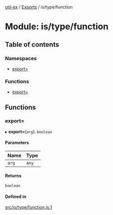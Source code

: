 [util-ex](../README.md) / [Exports](../modules.md) / is/type/function

# Module: is/type/function

## Table of contents

### Namespaces

- [export&#x3D;](is_type_function.export_.md)

### Functions

- [export&#x3D;](is_type_function.md#export&#x3D;)

## Functions

### export&#x3D;

▸ **export=**(`arg`): `boolean`

#### Parameters

| Name | Type |
| :------ | :------ |
| `arg` | `any` |

#### Returns

`boolean`

#### Defined in

[src/is/type/function.js:1](https://github.com/snowyu/util-ex.js/blob/a11fd0d/src/is/type/function.js#L1)
